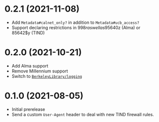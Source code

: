 # 0.2.1 (2021-11-08)

- Add `Metadata#calnet_only?` in addition to `Metadata#ucb_access?`
- Support declaring restrictions in 998$r as well as 95640$z (Alma) or 85642$y (TIND)

# 0.2.0 (2021-10-21)

- Add Alma support
- Remove Millennium support
- Switch to [`BerkeleyLibrary/logging`](https://github.com/BerkeleyLibrary/logging)

# 0.1.0 (2021-08-05)

- Initial prerelease
- Send a custom `User-Agent` header to deal with new TIND firewall rules.
